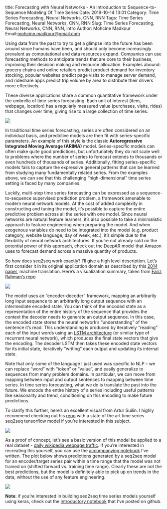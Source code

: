 title: Forecasting with Neural Networks - An Introduction to Sequence-to-Sequence Modeling Of Time Series
Date: 2019-10-14 13:01
Category: Time Series Forecasting, Neural Networks, CNN, RNN
Tags: Time Series Forecasting, Neural Networks, CNN, RNN
Slug: Time Series Forecasting, Neural Networks, CNN, RNN, intro
Author: Mohcine Madkour
Email:mohcine.madkour@gmail.com


Using data from the past to try to get a glimpse into the future has been around since humans have been, and should only become increasingly prevalent as computational and data resources expand. Companies can use forecasting methods to anticipate trends that are core to their business, improving their decision making and resource allocation. Examples abound: grocery chains and online retailers predict product demand for inventory stocking, popular websites predict page visits to manage server demand, and rideshare apps predict trip volume by area to distribute their drivers more effectively.

These diverse applications share a common quantitative framework under the umbrella of time series forecasting. Each unit of interest (item, webpage, location) has a regularly measured value (purchases, visits, rides) that changes over time, giving rise to a large collection of time series.


![](./images/random_series.png)

In traditional time series forecasting, series are often considered on an individual basis, and predictive models are then fit with series-specific parameters. An example of this style is the classic **Autoregressive Integrated Moving Average (ARIMA)** model. Series-specific models can often make quite good predictions, but unfortunately they do not scale well to problems where the number of series to forecast extends to thousands or even hundreds of thousands of series. Additionally, fitting series-specific models fails to capture the expressive general patterns that can be learned from studying many fundamentally related series. From the examples above, we can see that this challenging “high-dimensional” time series setting is faced by many companies.

Luckily, multi-step time series forecasting can be expressed as a sequence-to-sequence supervised prediction problem, a framework amenable to modern neural network models. At the cost of added complexity in constructing and tuning the model, it’s possible to capture the entire predictive problem across all the series with one model. Since neural networks are natural feature learners, it’s also possible to take a minimalistic approach to feature engineering when preparing the model. And when exogenous variables do need to be integrated into the model (e.g. product category, website language, day of week, etc.), it’s simple due to the flexibility of neural network architectures. If you’re not already sold on the potential power of this approach, check out the [DeepAR](https://arxiv.org/pdf/1704.04110.pdf) model that Amazon uses to forecast demand across a massive quantity of products.

So how does seq2seq work exactly? I’ll give a high level description. Let’s first consider it in its original application domain as described by this [2014 paper](https://arxiv.org/abs/1409.3215), machine translation. Here’s a visualization summary, taken from [Fariz Rahman’s repo](https://github.com/farizrahman4u/seq2seq)

![](./images/seq2seq_lang.png)

The model uses an “encoder-decoder” framework, mapping an arbitrarily long input sequence to an arbitrarily long output sequence with an intermediate encoded state. You can think of the encoded state as a representation of the entire history of the sequence that provides the context the decoder needs to generate an output sequence. In this case, the encoded state stores the neural network’s “understanding” of the sentence it’s read. This understanding is produced by iteratively “reading” each of the input words using an [LSTM architecture](http://colah.github.io/posts/2015-08-Understanding-LSTMs/) (or similar type of recurrent neural network), which produces the final state vectors that give the encoding. The decoder LSTM then takes these encoded state vectors for its initial state, iteratively “writing” each output and updating its internal state.

Note that only some of the language I just used was specific to NLP – we can replace “word” with “token” or “value”, and easily generalize to sequences from many problem domains. In particular, we can move from mapping between input and output sentences to mapping between time series. In time series forecasting, what we do is translate the past into the future. We encode the entire history of a series including useful patterns like seasonality and trend, conditioning on this encoding to make future predictions.

To clarify this further, here’s an excellent visual from Artur Suilin. I highly recommend checking out his [repo](https://github.com/Arturus/kaggle-web-traffic) with a state of the art time series seq2seq tensorflow model if you’re interested in this subject.

![](./images/seq2seq_ts.png)

As a proof of concept, let’s see a basic version of this model be applied to a real dataset - [daily wikipedia webpage traffic](https://www.kaggle.com/c/web-traffic-time-series-forecasting). If you’re interested in recreating this yourself, you can use the [accompanying notebook](https://github.com/mohcinemadkour/TimeSeries_Seq2Seq/blob/master/notebooks/TS_Seq2Seq_Intro.ipynb) I’ve written. The plot below shows predictions generated by a seq2seq model for an encoder/target series pair within a time range that the model was not trained on (shifted forward vs. training time range). Clearly these are not the best predictions, but the model is definitely able to pick up on trends in the data, without the use of any feature engineering.

![](./images/seq2seq_preds.png)

**Note**: if you’re interested in building seq2seq time series models yourself using keras, check out the [introductory notebook](https://github.com/mohcinemadkour/TimeSeries_Seq2Seq/blob/master/notebooks/TS_Seq2Seq_Intro.ipynb) that I’ve posted on github.


```python

```
